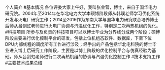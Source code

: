个人简介
#基本情况
各位评委大家上午好，我叫张金营，博士，来自于国华电力研究院。2004年至2014年在华北电力大学本硕博阶段师从韩璞老师学习优化系统开发与火电厂研究工作；2014至2016作为东南大学与国华电力研究联合培养博士后师从吕剑虹老师进行火电厂协调与汽温优化工作，特别是二次再热机组的优化。
#科技项目
所参与及负责的科技项目可以以博士毕业为分界线分成两个阶段；硕博阶段主要进行优化控制平台的研发，包括上位机组态软件、数据库，下至下位DPU内部线程的调度所有工作进行涉及；经手出的产品包括华北电科院的博士毕业进入博士后研究工作阶段，主要是以博士阶段的优化控制平台与仿真经验为基础，师从吕剑虹老师进行二次再热机组的协调与汽温优化控制工作
#技术支持工作
#主要技术成果总结
